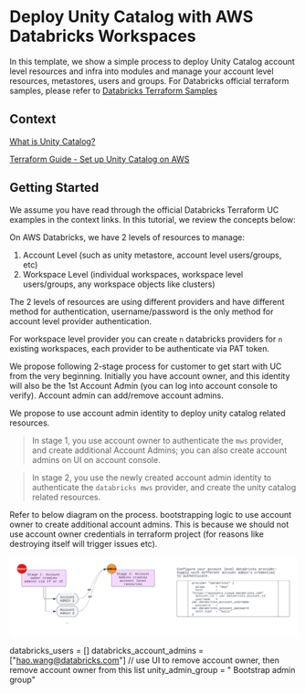 Deploy Unity Catalog with AWS Databricks Workspaces
=========================

In this template, we show a simple process to deploy Unity Catalog account level resources and infra into modules and manage your account level resources, metastores, users and groups. For Databricks official terraform samples, please refer to [Databricks Terraform Samples](
https://github.com/databricks/unity-catalog-setup)

## Context

[What is Unity Catalog?](https://docs.databricks.com/data-governance/unity-catalog/index.html)

[Terraform Guide - Set up Unity Catalog on AWS](https://registry.terraform.io/providers/databricks/databricks/latest/docs/guides/unity-catalog)

## Getting Started

We assume you have read through the official Databricks Terraform UC examples in the context links. In this tutorial, we review the concepts below:

On AWS Databricks, we have 2 levels of resources to manage:
1. Account Level (such as unity metastore, account level users/groups, etc)
2. Workspace Level (individual workspaces, workspace level users/groups, any workspace objects like clusters)

The 2 levels of resources are using different providers and have different method for authentication, username/password is the only method for account level provider authentication. 

For workspace level provider you can create `n` databricks providers for `n` existing workspaces, each provider to be authenticate via PAT token.

We propose following 2-stage process for customer to get start with UC from the very beginning. Initially you have account owner, and this identity will also be the 1st Account Admin (you can log into account console to verify). Account admin can add/remove account admins. 

We propose to use account admin identity to deploy unity catalog related resources. 
> In stage 1, you use account owner to authenticate the `mws` provider, and create additional Account Admins; you can also create account admins on UI on account console. 

> In stage 2, you use the newly created account admin identity to authenticate the `databricks mws` provider, and create the unity catalog related resources.

Refer to below diagram on the process.
bootstrapping logic to use account owner to create additional account admins. 
This is because we should not use account owner credentials in terraform project (for reasons like destroying itself will trigger issues etc).

<img src="../charts/uc_tf_onboarding.png" width="1000">

databricks_users          = []
databricks_account_admins = ["hao.wang@databricks.com"] // use UI to remove account owner, then remove account owner from this list
unity_admin_group         = " Bootstrap admin group"
